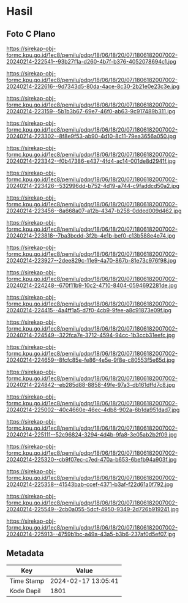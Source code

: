 # Hasil

## Foto C Plano

https://sirekap-obj-formc.kpu.go.id/1ec8/pemilu/pdpr/18/06/18/20/07/1806182007002-20240214-222541--93b27f1a-d260-4b7f-b376-4052078694c1.jpg

https://sirekap-obj-formc.kpu.go.id/1ec8/pemilu/pdpr/18/06/18/20/07/1806182007002-20240214-222616--9d7343d5-80da-4ace-8c30-2b21e0e23c3e.jpg

https://sirekap-obj-formc.kpu.go.id/1ec8/pemilu/pdpr/18/06/18/20/07/1806182007002-20240214-223159--5b1b3b67-69e7-46f0-ab63-9c917489b311.jpg

https://sirekap-obj-formc.kpu.go.id/1ec8/pemilu/pdpr/18/06/18/20/07/1806182007002-20240214-223302--8f8e9f53-ab90-4d10-8c11-79ea3656a050.jpg

https://sirekap-obj-formc.kpu.go.id/1ec8/pemilu/pdpr/18/06/18/20/07/1806182007002-20240214-223342--f0b47386-e437-4fd4-ac14-001de8d2941f.jpg

https://sirekap-obj-formc.kpu.go.id/1ec8/pemilu/pdpr/18/06/18/20/07/1806182007002-20240214-223426--532996dd-b752-4d19-a744-c9faddcd50a2.jpg

https://sirekap-obj-formc.kpu.go.id/1ec8/pemilu/pdpr/18/06/18/20/07/1806182007002-20240214-223456--8a668a07-a12b-4347-b258-0dded009d462.jpg

https://sirekap-obj-formc.kpu.go.id/1ec8/pemilu/pdpr/18/06/18/20/07/1806182007002-20240214-223818--7ba3bcdd-3f2b-4e1b-bef0-c13b588e4e74.jpg

https://sirekap-obj-formc.kpu.go.id/1ec8/pemilu/pdpr/18/06/18/20/07/1806182007002-20240214-223927--2dee829c-11e9-4a70-867b-81e73c976f98.jpg

https://sirekap-obj-formc.kpu.go.id/1ec8/pemilu/pdpr/18/06/18/20/07/1806182007002-20240214-224248--670f11b9-10c2-4710-8404-0594692281de.jpg

https://sirekap-obj-formc.kpu.go.id/1ec8/pemilu/pdpr/18/06/18/20/07/1806182007002-20240214-224415--4a4ff1a5-d7f0-4cb9-9fee-a8c91873e09f.jpg

https://sirekap-obj-formc.kpu.go.id/1ec8/pemilu/pdpr/18/06/18/20/07/1806182007002-20240214-224549--322fca7e-3712-4594-94cc-1b3ccb31eefc.jpg

https://sirekap-obj-formc.kpu.go.id/1ec8/pemilu/pdpr/18/06/18/20/07/1806182007002-20240214-224659--8fcfc85e-fe86-4e5e-9f8e-c80553f5e65d.jpg

https://sirekap-obj-formc.kpu.go.id/1ec8/pemilu/pdpr/18/06/18/20/07/1806182007002-20240214-224842--eb285d88-8858-49fe-97a3-db161dffd7c8.jpg

https://sirekap-obj-formc.kpu.go.id/1ec8/pemilu/pdpr/18/06/18/20/07/1806182007002-20240214-225002--40c4660e-46ec-4db8-902a-6b1da951dad7.jpg

https://sirekap-obj-formc.kpu.go.id/1ec8/pemilu/pdpr/18/06/18/20/07/1806182007002-20240214-225111--52c96824-3294-4d4b-9fa8-3e05ab2b2f09.jpg

https://sirekap-obj-formc.kpu.go.id/1ec8/pemilu/pdpr/18/06/18/20/07/1806182007002-20240214-225320--cb9f07ec-c7ed-470a-b653-6befb94a903f.jpg

https://sirekap-obj-formc.kpu.go.id/1ec8/pemilu/pdpr/18/06/18/20/07/1806182007002-20240214-225358--41543bab-ccef-4371-b3af-f22d61a0f792.jpg

https://sirekap-obj-formc.kpu.go.id/1ec8/pemilu/pdpr/18/06/18/20/07/1806182007002-20240214-225549--2cb0a055-5dcf-4950-9349-2d726b919241.jpg

https://sirekap-obj-formc.kpu.go.id/1ec8/pemilu/pdpr/18/06/18/20/07/1806182007002-20240214-225913--4759b1bc-a49a-43a5-b3b6-237af0d5ef07.jpg


## Metadata

| Key        | Value               |
| ---------- | ------------------- |
| Time Stamp | 2024-02-17 13:05:41 |
| Kode Dapil | 1801                |



